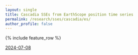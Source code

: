 ```yaml
---
layout: single
title: Cascadia SSEs from EarthScope position time series
permalink: /research/sses/cascadia/es/
author_profile: false
---
```


{% include feature_row %}

[2024-07-08](https://github.com/Geolandi/cex/blob/main/Scenarios/Cascadia/ES/2024-07-08)